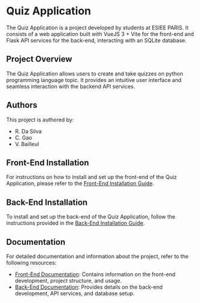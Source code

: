 # Quiz Application

The Quiz Application is a project developed by students at ESIEE PARIS. It consists of a web application built with VueJS 3 + Vite for the front-end and Flask API services for the back-end, interacting with an SQLite database.

## Project Overview

The Quiz Application allows users to create and take quizzes on python programming language topic. It provides an intuitive user interface and seamless interaction with the backend API services.

## Authors

This project is authored by:

- R. Da Silva
- C. Gao
- V. Bailleul

## Front-End Installation

For instructions on how to install and set up the front-end of the Quiz Application, please refer to the [Front-End Installation Guide](./quiz-ui/README.md).

## Back-End Installation

To install and set up the back-end of the Quiz Application, follow the instructions provided in the [Back-End Installation Guide](./quiz-api/README.md).

## Documentation

For detailed documentation and information about the project, refer to the following resources:

- [Front-End Documentation](./quiz-ui/README.md): Contains information on the front-end development, project structure, and usage.
- [Back-End Documentation](./quiz-api/README.md): Provides details on the back-end development, API services, and database setup.